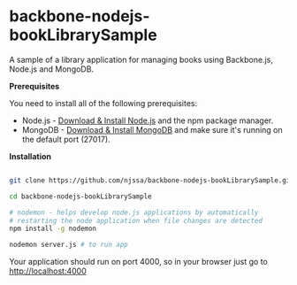 # backbone-nodejs-bookLibrarySample

A sample of a library application for managing books using Backbone.js, Node.js and MongoDB. 

**Prerequisites**

You need to install all of the following prerequisites:

* Node.js - [Download & Install Node.js](https://nodejs.org/en/download/) and the npm package manager.
* MongoDB - [Download & Install MongoDB](https://www.mongodb.com/download-center/community) and make sure it's running on the default port (27017).

**Installation**

```bash

git clone https://github.com/njssa/backbone-nodejs-bookLibrarySample.git

cd backbone-nodejs-bookLibrarySample

# nodemon - helps develop node.js applications by automatically
# restarting the node application when file changes are detected
npm install -g nodemon 

nodemon server.js # to run app

```

Your application should run on port 4000, so in your browser just go to [http://localhost:4000](http://localhost:4000)



